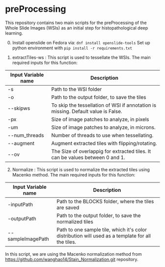 # preProcessing
This repository contains two main scripts for the preProcessing of the Whole Slide Images (WSIs) as an initial step for histopathological deep learning.

0. Install openslide on Fedora via: ```dnf install openslide-tools```
   Set up python environment with ```pip install -r requirements.txt```

1. extractTiles-ws : This script is used to tessellate the WSIs. The main required inputs for this function:

Input Variable name | Description
--- | --- 
-s | Path to the WSI folder | 
-o | Path to the output folder, to save the tiles
--skipws | To skip the tessellation of WSI if annotation is missing. Default value is False.
-px | Size of image patches to analyze, in pixels
-um | Size of image patches to analyze, in microns.
--num_threads | Number of threads to use when tessellating.
--augment | Augment extracted tiles with flipping/rotating.
--ov | The Size of overlappig for extracted tiles. It can be values between 0 and 1.

2. Normalize : This script is used to normalize the extracted tiles using Macenko method. The main required inputs for this function:

Input Variable name | Description
--- | --- 
-inputPath | Path to the BLOCKS folder, where the tiles are saved | 
-outputPath | Path to the output folder, to save the normalized tiles
--sampleImagePath | Path to one sample tile, which it's color distribution will used as a template for all the tiles.

In this script, we are using the Macenko normalization method from https://github.com/wanghao14/Stain_Normalization.git repository.
